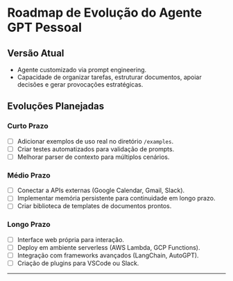 # Roadmap de Evolução do Agente GPT Pessoal

## Versão Atual
- Agente customizado via prompt engineering.  
- Capacidade de organizar tarefas, estruturar documentos, apoiar decisões e gerar provocações estratégicas.  

## Evoluções Planejadas

### Curto Prazo
- [ ] Adicionar exemplos de uso real no diretório `/examples`.  
- [ ] Criar testes automatizados para validação de prompts.  
- [ ] Melhorar parser de contexto para múltiplos cenários.  

### Médio Prazo
- [ ] Conectar a APIs externas (Google Calendar, Gmail, Slack).  
- [ ] Implementar memória persistente para continuidade em longo prazo.  
- [ ] Criar biblioteca de templates de documentos prontos.  

### Longo Prazo
- [ ] Interface web própria para interação.  
- [ ] Deploy em ambiente serverless (AWS Lambda, GCP Functions).  
- [ ] Integração com frameworks avançados (LangChain, AutoGPT).  
- [ ] Criação de plugins para VSCode ou Slack.  

---
